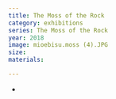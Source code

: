 ```yaml
---
title: The Moss of the Rock 
category: exhibitions
series: The Moss of the Rock
year: 2018
image: mioebisu.moss (4).JPG
size: 
materials: 

---
```


*
